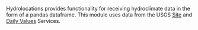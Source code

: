 Hydrolocations provides functionality for receiving hydroclimate data in the form of a pandas dataframe. 
This module uses data from the USGS [Site](https://waterservices.usgs.gov/docs/site-service/site-service-details/) and [Daily Values](https://waterservices.usgs.gov/docs/dv-service/daily-values-service-details/) Services.
